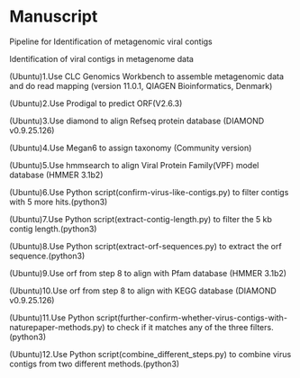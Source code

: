 # Manuscript
Pipeline for Identification of metagenomic viral contigs

Identification of viral contigs in metagenome data

(Ubuntu)1.Use CLC Genomics Workbench to assemble metagenomic data and do read mapping (version 11.0.1, QIAGEN Bioinformatics, Denmark)

(Ubuntu)2.Use Prodigal to predict ORF(V2.6.3)

(Ubuntu)3.Use diamond to align Refseq protein database (DIAMOND v0.9.25.126)

(Ubuntu)4.Use Megan6 to assign taxonomy (Community version)

(Ubuntu)5.Use hmmsearch to align Viral Protein Family(VPF) model database (HMMER 3.1b2)

(Ubuntu)6.Use Python script(confirm-virus-like-contigs.py) to filter contigs with 5 more hits.(python3)

(Ubuntu)7.Use Python script(extract-contig-length.py) to filter the 5 kb contig length.(python3)

(Ubuntu)8.Use Python script(extract-orf-sequences.py) to extract the orf sequence.(python3)

(Ubuntu)9.Use orf from step 8 to align with Pfam database (HMMER 3.1b2)

(Ubuntu)10.Use orf from step 8 to align with KEGG database (DIAMOND v0.9.25.126)

(Ubuntu)11.Use Python script(further-confirm-whether-virus-contigs-with-naturepaper-methods.py) to check if it matches any of the three filters.(python3)

(Ubuntu)12.Use Python script(combine_different_steps.py) to combine virus contigs from two different methods.(python3)
